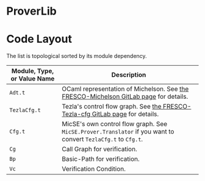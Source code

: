 # ProverLib

# Code Layout
The list is topological sorted by its module dependency.

| Module, Type, or Value Name   | Description |
| -------------------------     | ------------|
| `Adt.t`                       | OCaml representation of Michelson. See [the FRESCO-Michelson GitLab page](https://gitlab.com/releaselab/fresco/michelson/-/blob/51cbabede80dcfe77cf960828c9a359e4ae81943/src/lib/adt.mli) for details. |
| `TezlaCfg.t`                  | Tezla's control flow graph. See [the FRESCO-Tezla-cfg GitLab page](https://gitlab.com/releaselab/fresco/tezla-cfg/-/blob/cb75e7bb56ecba46e3007c7937040a605b288b08/src/lib/flow_graph.ml#L100) for details. |
| `Cfg.t`                       | MicSE's own control flow graph. See `MicSE.Prover.Translator` if you want to convert `TezlaCfg.t` to `Cfg.t`. |
| `Cg`                          | Call Graph for verification. |
| `Bp`                          | Basic-Path for verification. |
| `Vc`                          | Verification Condition. |
